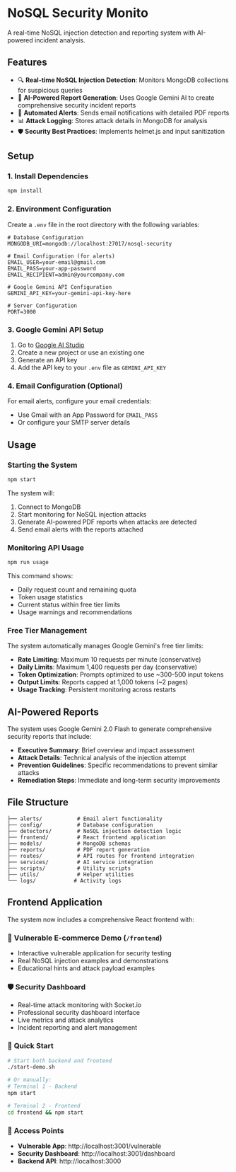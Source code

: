# NoSQL Security Monito

A real-time NoSQL injection detection and reporting system with AI-powered incident analysis.

## Features

- 🔍 **Real-time NoSQL Injection Detection**: Monitors MongoDB collections for suspicious queries
- 🤖 **AI-Powered Report Generation**: Uses Google Gemini AI to create comprehensive security incident reports
- 📧 **Automated Alerts**: Sends email notifications with detailed PDF reports
- 📊 **Attack Logging**: Stores attack details in MongoDB for analysis
- 🛡️ **Security Best Practices**: Implements helmet.js and input sanitization

## Setup

### 1. Install Dependencies
```bash
npm install
```

### 2. Environment Configuration
Create a `.env` file in the root directory with the following variables:

```env
# Database Configuration
MONGODB_URI=mongodb://localhost:27017/nosql-security

# Email Configuration (for alerts)
EMAIL_USER=your-email@gmail.com
EMAIL_PASS=your-app-password
EMAIL_RECIPIENT=admin@yourcompany.com

# Google Gemini API Configuration
GEMINI_API_KEY=your-gemini-api-key-here

# Server Configuration
PORT=3000
```

### 3. Google Gemini API Setup
1. Go to [Google AI Studio](https://aistudio.google.com/)
2. Create a new project or use an existing one
3. Generate an API key
4. Add the API key to your `.env` file as `GEMINI_API_KEY`

### 4. Email Configuration (Optional)
For email alerts, configure your email credentials:
- Use Gmail with an App Password for `EMAIL_PASS`
- Or configure your SMTP server details

## Usage

### Starting the System
```bash
npm start
```

The system will:
1. Connect to MongoDB
2. Start monitoring for NoSQL injection attacks
3. Generate AI-powered PDF reports when attacks are detected
4. Send email alerts with the reports attached

### Monitoring API Usage
```bash
npm run usage
```

This command shows:
- Daily request count and remaining quota
- Token usage statistics
- Current status within free tier limits
- Usage warnings and recommendations

### Free Tier Management
The system automatically manages Google Gemini's free tier limits:
- **Rate Limiting**: Maximum 10 requests per minute (conservative)
- **Daily Limits**: Maximum 1,400 requests per day (conservative)
- **Token Optimization**: Prompts optimized to use ~300-500 input tokens
- **Output Limits**: Reports capped at 1,000 tokens (~2 pages)
- **Usage Tracking**: Persistent monitoring across restarts

## AI-Powered Reports

The system uses Google Gemini 2.0 Flash to generate comprehensive security reports that include:

- **Executive Summary**: Brief overview and impact assessment
- **Attack Details**: Technical analysis of the injection attempt
- **Prevention Guidelines**: Specific recommendations to prevent similar attacks
- **Remediation Steps**: Immediate and long-term security improvements

## File Structure

```
├── alerts/           # Email alert functionality
├── config/           # Database configuration
├── detectors/        # NoSQL injection detection logic
├── frontend/         # React frontend application
├── models/           # MongoDB schemas
├── reports/          # PDF report generation
├── routes/           # API routes for frontend integration
├── services/         # AI service integration
├── scripts/          # Utility scripts
├── utils/            # Helper utilities
└── logs/            # Activity logs
```

## Frontend Application

The system now includes a comprehensive React frontend with:

### 🛒 **Vulnerable E-commerce Demo** (`/frontend`)
- Interactive vulnerable application for security testing
- Real NoSQL injection examples and demonstrations
- Educational hints and attack payload examples

### 🛡️ **Security Dashboard**
- Real-time attack monitoring with Socket.io
- Professional security dashboard interface
- Live metrics and attack analytics
- Incident reporting and alert management

### 🚀 **Quick Start**
```bash
# Start both backend and frontend
./start-demo.sh

# Or manually:
# Terminal 1 - Backend
npm start

# Terminal 2 - Frontend
cd frontend && npm start
```

### 📍 **Access Points**
- **Vulnerable App**: http://localhost:3001/vulnerable
- **Security Dashboard**: http://localhost:3001/dashboard
- **Backend API**: http://localhost:3000
